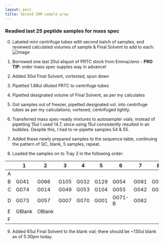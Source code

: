 ```yaml
---
layout: post
title: Second SRM sample prep
---
```


### Readied last 25 peptide samples for mass spec

0) Labeled mini centrifuge tubes with second batch of samples, and reviewed calculated volumes of sample & Final Solvent to add to each:
![image](https://user-images.githubusercontent.com/17264765/28388883-009f37a4-6c89-11e7-9888-5909772fac4d.png)

1) Borrowed one last 20ul aliquot of PRTC stock from Emma/Jenn - **PRO TIP:** order mass spec supples way in advance! 
2) Added 30ul Final Solvent, vortexted, spun down
3) Pipetted 1.88ul diluted PRTC to centrifuge tubes
4) Pipetted designated volume of Final Solvent, as per my calculates
5) Got samples out of freezer, pipetted designated vol. into centrifuge tubes as per my calculations; vortexed, centrifuged lightly.
6) Transferred mass spec-ready mixtures to autosampler vials; instead of pipetting 15ul I used 14.7, since using 15ul consistently resulted in air bubbles. Despite this, I had to re-pipette samples 54 & 55. 
7) Added these newly prepared samples to the sequence table, continuing the pattern of QC, blank, 5 samples, repeat. 
8) Loaded the samples on to Tray 2 in the following order:

|   | 1      | 2      | 3    | 4    | 5    | 6      | 7    | 8    |
|---|--------|--------|------|------|------|--------|------|------|
| A |        |        |      |      |      |        |      |      |
| B | G041   | G066   | G105 | G032 | G129 | G054   | G081 | G003 |
| C | G074   | G014   | G049 | G053 | G104 | G055   | G042 | G064 |
| D | G073   | G057   | G007 | G070 | G001 | G071-B | G062 |      |
| E | GBlank | OBlank |      |      |      |        |      |      |
| F |        |        |      |      |      |        |      |      |

9) Added 65ul Final Solvent to the blank vial; there should be ~130ul blank as of 5:30pm today.


